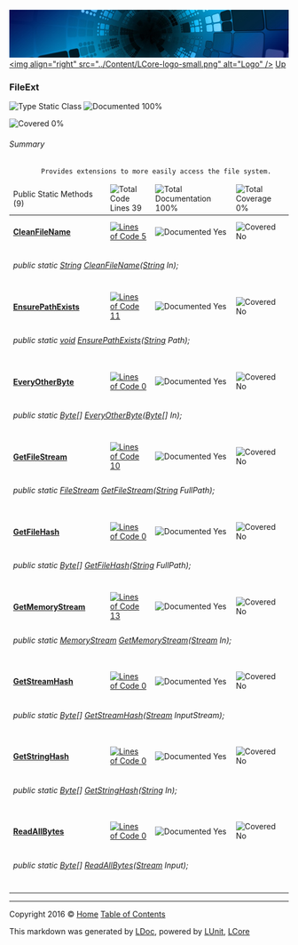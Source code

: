 ![](../Content/LCore-banner-small.png "")
[&lt;img align=&quot;right&quot; src=&quot;../Content/LCore-logo-small.png&quot; alt=&quot;Logo&quot; /&gt;](../../README.md)
[Up](../L.md)

### FileExt

![Type Static Class](http://b.repl.ca/v1/Type-Static%20Class-blue.png "") ![Documented 100%](http://b.repl.ca/v1/Documented-100%25-brightgreen.png "")

![Covered 0%](http://b.repl.ca/v1/Covered-0%25-red.png "")


###### Summary

            Provides extensions to more easily access the file system.
            

<table>
<thead><tr><td>Public Static Methods (9)</td>
<td></td>
<td><img src="http://b.repl.ca/v1/Total%20Code%20Lines-39-blue.png" alt="Total Code Lines 39" /></td>
<td><img src="http://b.repl.ca/v1/Total%20Documentation-100%25-brightgreen.png" alt="Total Documentation 100%" /></td>
<td><img src="http://b.repl.ca/v1/Total%20Coverage-0%25-red.png" alt="Total Coverage 0%" /></td></tr></thead>
<tr><td><h4><strong><a href="FileExt_CleanFileName.md" alt="">CleanFileName</a></strong></h4></td>
<td>   </td>
<td><a href="../Extensions/Reference%20Types/FileExt.cs#L27" alt=""><img src="http://b.repl.ca/v1/Lines%20of%20Code-5-blue.png" alt="Lines of Code 5" /></a></td>
<td><img src="http://b.repl.ca/v1/Documented-Yes-brightgreen.png" alt="Documented Yes" /></td>
<td><img src="http://b.repl.ca/v1/Covered-No-red.png" alt="Covered No" /></td></tr>
<tr><td colspan="5"><h6>public static <a href="https://msdn.microsoft.com/en-us/library/system.string.aspx" alt="">String</a> <a href="FileExt_CleanFileName.md" alt="">CleanFileName</a>(<a href="https://msdn.microsoft.com/en-us/library/system.string.aspx" alt="">String</a> In);</h6>
</td>
</tr>
<tr><td><h4><strong><a href="FileExt_EnsurePathExists.md" alt="">EnsurePathExists</a></strong></h4></td>
<td>   </td>
<td><a href="../Extensions/Reference%20Types/FileExt.cs#L39" alt=""><img src="http://b.repl.ca/v1/Lines%20of%20Code-11-blue.png" alt="Lines of Code 11" /></a></td>
<td><img src="http://b.repl.ca/v1/Documented-Yes-brightgreen.png" alt="Documented Yes" /></td>
<td><img src="http://b.repl.ca/v1/Covered-No-red.png" alt="Covered No" /></td></tr>
<tr><td colspan="5"><h6>public static <a href="https://msdn.microsoft.com/en-us/library/system.void.aspx" alt="">void</a> <a href="FileExt_EnsurePathExists.md" alt="">EnsurePathExists</a>(<a href="https://msdn.microsoft.com/en-us/library/system.string.aspx" alt="">String</a> Path);</h6>
</td>
</tr>
<tr><td><h4><strong><a href="FileExt_EveryOtherByte.md" alt="">EveryOtherByte</a></strong></h4></td>
<td>   </td>
<td><a href="../Extensions/Reference%20Types/FileExt.cs#L" alt=""><img src="http://b.repl.ca/v1/Lines%20of%20Code-0-red.png" alt="Lines of Code 0" /></a></td>
<td><img src="http://b.repl.ca/v1/Documented-Yes-brightgreen.png" alt="Documented Yes" /></td>
<td><img src="http://b.repl.ca/v1/Covered-No-red.png" alt="Covered No" /></td></tr>
<tr><td colspan="5"><h6>public static <a href="https://msdn.microsoft.com/en-us/library/system.byte.aspx" alt="">Byte</a>[] <a href="FileExt_EveryOtherByte.md" alt="">EveryOtherByte</a>(<a href="https://msdn.microsoft.com/en-us/library/system.byte.aspx" alt="">Byte</a>[] In);</h6>
</td>
</tr>
<tr><td><h4><strong><a href="FileExt_GetFileStream.md" alt="">GetFileStream</a></strong></h4></td>
<td>   </td>
<td><a href="../Extensions/Reference%20Types/FileExt.cs#L176" alt=""><img src="http://b.repl.ca/v1/Lines%20of%20Code-10-blue.png" alt="Lines of Code 10" /></a></td>
<td><img src="http://b.repl.ca/v1/Documented-Yes-brightgreen.png" alt="Documented Yes" /></td>
<td><img src="http://b.repl.ca/v1/Covered-No-red.png" alt="Covered No" /></td></tr>
<tr><td colspan="5"><h6>public static <a href="https://msdn.microsoft.com/en-us/library/system.io.filestream.aspx" alt="">FileStream</a> <a href="FileExt_GetFileStream.md" alt="">GetFileStream</a>(<a href="https://msdn.microsoft.com/en-us/library/system.string.aspx" alt="">String</a> FullPath);</h6>
</td>
</tr>
<tr><td><h4><strong><a href="FileExt_GetFileHash.md" alt="">GetFileHash</a></strong></h4></td>
<td>   </td>
<td><a href="../Extensions/Reference%20Types/FileExt.cs#L" alt=""><img src="http://b.repl.ca/v1/Lines%20of%20Code-0-red.png" alt="Lines of Code 0" /></a></td>
<td><img src="http://b.repl.ca/v1/Documented-Yes-brightgreen.png" alt="Documented Yes" /></td>
<td><img src="http://b.repl.ca/v1/Covered-No-red.png" alt="Covered No" /></td></tr>
<tr><td colspan="5"><h6>public static <a href="https://msdn.microsoft.com/en-us/library/system.byte.aspx" alt="">Byte</a>[] <a href="FileExt_GetFileHash.md" alt="">GetFileHash</a>(<a href="https://msdn.microsoft.com/en-us/library/system.string.aspx" alt="">String</a> FullPath);</h6>
</td>
</tr>
<tr><td><h4><strong><a href="FileExt_GetMemoryStream.md" alt="">GetMemoryStream</a></strong></h4></td>
<td>   </td>
<td><a href="../Extensions/Reference%20Types/FileExt.cs#L211" alt=""><img src="http://b.repl.ca/v1/Lines%20of%20Code-13-blue.png" alt="Lines of Code 13" /></a></td>
<td><img src="http://b.repl.ca/v1/Documented-Yes-brightgreen.png" alt="Documented Yes" /></td>
<td><img src="http://b.repl.ca/v1/Covered-No-red.png" alt="Covered No" /></td></tr>
<tr><td colspan="5"><h6>public static <a href="https://msdn.microsoft.com/en-us/library/system.io.memorystream.aspx" alt="">MemoryStream</a> <a href="FileExt_GetMemoryStream.md" alt="">GetMemoryStream</a>(<a href="https://msdn.microsoft.com/en-us/library/system.io.stream.aspx" alt="">Stream</a> In);</h6>
</td>
</tr>
<tr><td><h4><strong><a href="FileExt_GetStreamHash.md" alt="">GetStreamHash</a></strong></h4></td>
<td>   </td>
<td><a href="../Extensions/Reference%20Types/FileExt.cs#L" alt=""><img src="http://b.repl.ca/v1/Lines%20of%20Code-0-red.png" alt="Lines of Code 0" /></a></td>
<td><img src="http://b.repl.ca/v1/Documented-Yes-brightgreen.png" alt="Documented Yes" /></td>
<td><img src="http://b.repl.ca/v1/Covered-No-red.png" alt="Covered No" /></td></tr>
<tr><td colspan="5"><h6>public static <a href="https://msdn.microsoft.com/en-us/library/system.byte.aspx" alt="">Byte</a>[] <a href="FileExt_GetStreamHash.md" alt="">GetStreamHash</a>(<a href="https://msdn.microsoft.com/en-us/library/system.io.stream.aspx" alt="">Stream</a> InputStream);</h6>
</td>
</tr>
<tr><td><h4><strong><a href="FileExt_GetStringHash.md" alt="">GetStringHash</a></strong></h4></td>
<td>   </td>
<td><a href="../Extensions/Reference%20Types/FileExt.cs#L" alt=""><img src="http://b.repl.ca/v1/Lines%20of%20Code-0-red.png" alt="Lines of Code 0" /></a></td>
<td><img src="http://b.repl.ca/v1/Documented-Yes-brightgreen.png" alt="Documented Yes" /></td>
<td><img src="http://b.repl.ca/v1/Covered-No-red.png" alt="Covered No" /></td></tr>
<tr><td colspan="5"><h6>public static <a href="https://msdn.microsoft.com/en-us/library/system.byte.aspx" alt="">Byte</a>[] <a href="FileExt_GetStringHash.md" alt="">GetStringHash</a>(<a href="https://msdn.microsoft.com/en-us/library/system.string.aspx" alt="">String</a> In);</h6>
</td>
</tr>
<tr><td><h4><strong><a href="FileExt_ReadAllBytes.md" alt="">ReadAllBytes</a></strong></h4></td>
<td>   </td>
<td><a href="../Extensions/Reference%20Types/FileExt.cs#L" alt=""><img src="http://b.repl.ca/v1/Lines%20of%20Code-0-red.png" alt="Lines of Code 0" /></a></td>
<td><img src="http://b.repl.ca/v1/Documented-Yes-brightgreen.png" alt="Documented Yes" /></td>
<td><img src="http://b.repl.ca/v1/Covered-No-red.png" alt="Covered No" /></td></tr>
<tr><td colspan="5"><h6>public static <a href="https://msdn.microsoft.com/en-us/library/system.byte.aspx" alt="">Byte</a>[] <a href="FileExt_ReadAllBytes.md" alt="">ReadAllBytes</a>(<a href="https://msdn.microsoft.com/en-us/library/system.io.stream.aspx" alt="">Stream</a> Input);</h6>
</td>
</tr>
<tr><td width="850px" colspan="366"></td></tr>
</table>




---

Copyright 2016 &copy; [Home](../../README.md) [Table of Contents](../../TableOfContents.md)

This markdown was generated by [LDoc](https://github.com/CodeSingularity/LDoc), powered by [LUnit](https://github.com/CodeSingularity/LUnit), [LCore](https://github.com/CodeSingularity/LCore)
